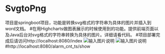 # SvgtoPng
项目是springboot项目，功能是转换svg格式的字符串为具体的图片并插入到word文档。
#在用Highcharts做图表展示的时候使用到的功能。提供前端页面以及Java后台对svg格式的字符串转换为具体的图片。详细请看代码。
#项目部署完成后请访问http://localhost:8080/index
![输入图片说明](https://gitee.com/uploads/images/2017/1030/163745_96701d18_1017700.png "下载.png")
![输入图片说明](https://gitee.com/uploads/images/2017/1030/163424_dd26543a_1017700.png "QQ截图20171030162956.png")
#http://localhost:8080/alarm_cnt_ts/show